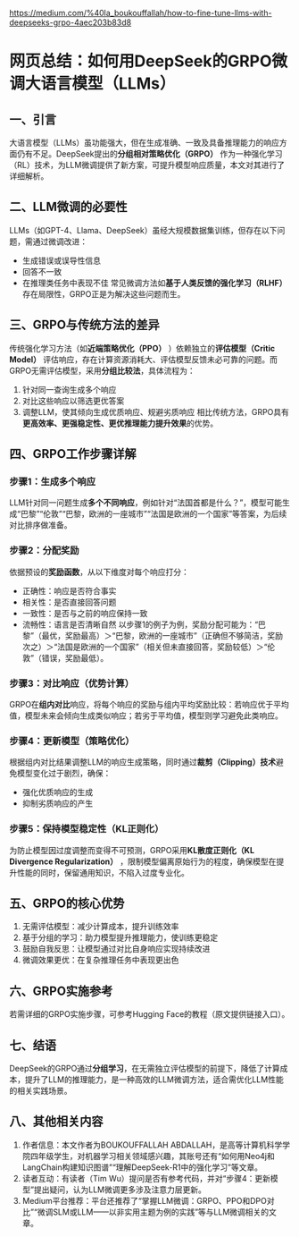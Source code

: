 https://medium.com/%40la_boukouffallah/how-to-fine-tune-llms-with-deepseeks-grpo-4aec203b83d8

# 网页总结：如何用DeepSeek的GRPO微调大语言模型（LLMs）
## 一、引言
大语言模型（LLMs）虽功能强大，但在生成准确、一致及具备推理能力的响应方面仍有不足。DeepSeek提出的**分组相对策略优化（GRPO）** 作为一种强化学习（RL）技术，为LLM微调提供了新方案，可提升模型响应质量，本文对其进行了详细解析。

## 二、LLM微调的必要性
LLMs（如GPT-4、Llama、DeepSeek）虽经大规模数据集训练，但存在以下问题，需通过微调改进：
- 生成错误或误导性信息
- 回答不一致
- 在推理类任务中表现不佳
常见微调方法如**基于人类反馈的强化学习（RLHF）** 存在局限性，GRPO正是为解决这些问题而生。

## 三、GRPO与传统方法的差异
传统强化学习方法（如**近端策略优化（PPO）** ）依赖独立的**评估模型（Critic Model）** 评估响应，存在计算资源消耗大、评估模型反馈未必可靠的问题。而GRPO无需评估模型，采用**分组比较法**，具体流程为：
1. 针对同一查询生成多个响应
2. 对比这些响应以筛选更优答案
3. 调整LLM，使其倾向生成优质响应、规避劣质响应
相比传统方法，GRPO具有**更高效率、更强稳定性、更优推理能力提升效果**的优势。

## 四、GRPO工作步骤详解
### 步骤1：生成多个响应
LLM针对同一问题生成**多个不同响应**，例如针对“法国首都是什么？”，模型可能生成“巴黎”“伦敦”“巴黎，欧洲的一座城市”“法国是欧洲的一个国家”等答案，为后续对比排序做准备。

### 步骤2：分配奖励
依据预设的**奖励函数**，从以下维度对每个响应打分：
- 正确性：响应是否符合事实
- 相关性：是否直接回答问题
- 一致性：是否与之前的响应保持一致
- 流畅性：语言是否清晰自然
以步骤1的例子为例，奖励分配可能为：“巴黎”（最优，奖励最高）＞“巴黎，欧洲的一座城市”（正确但不够简洁，奖励次之）＞“法国是欧洲的一个国家”（相关但未直接回答，奖励较低）＞“伦敦”（错误，奖励最低）。

### 步骤3：对比响应（优势计算）
GRPO在**组内对比**响应，将每个响应的奖励与组内平均奖励比较：若响应优于平均值，模型未来会倾向生成类似响应；若劣于平均值，模型则学习避免此类响应。

### 步骤4：更新模型（策略优化）
根据组内对比结果调整LLM的响应生成策略，同时通过**裁剪（Clipping）技术**避免模型变化过于剧烈，确保：
- 强化优质响应的生成
- 抑制劣质响应的产生

### 步骤5：保持模型稳定性（KL正则化）
为防止模型因过度调整而变得不可预测，GRPO采用**KL散度正则化（KL Divergence Regularization）** ，限制模型偏离原始行为的程度，确保模型在提升性能的同时，保留通用知识，不陷入过度专业化。

## 五、GRPO的核心优势
1. 无需评估模型：减少计算成本，提升训练效率
2. 基于分组的学习：助力模型提升推理能力，使训练更稳定
3. 鼓励自我反思：让模型通过对比自身响应实现持续改进
4. 微调效果更优：在复杂推理任务中表现更出色

## 六、GRPO实施参考
若需详细的GRPO实施步骤，可参考Hugging Face的教程（原文提供链接入口）。

## 七、结语
DeepSeek的GRPO通过**分组学习**，在无需独立评估模型的前提下，降低了计算成本，提升了LLM的推理能力，是一种高效的LLM微调方法，适合需优化LLM性能的相关实践场景。

## 八、其他相关内容
1. 作者信息：本文作者为BOUKOUFFALLAH ABDALLAH，是高等计算机科学学院四年级学生，对机器学习相关领域感兴趣，其账号还有“如何用Neo4j和LangChain构建知识图谱”“理解DeepSeek-R1中的强化学习”等文章。
2. 读者互动：有读者（Tim Wu）提问是否有参考代码，并对“步骤4：更新模型”提出疑问，认为LLM微调更多涉及注意力层更新。
3. Medium平台推荐：平台还推荐了“掌握LLM微调：GRPO、PPO和DPO对比”“微调SLM或LLM——以非实用主题为例的实践”等与LLM微调相关的文章。
